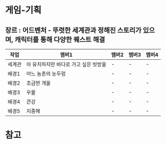 # 게임-기획
## 장르 : 어드벤처 - 뚜렷한 세계관과 정해진 스토리가 있으며, 캐릭터를 통해 다양한 퀘스트 해결

작업|맴버1|맴버2|맴버3|맴버4
----|----|----|---- |----
세계관|아 유치하지만 바다로 가고 싶은 빗방울| - | - | - 
배경1 | 어느 농촌의 논두렁| - | - | - 
배경2 | 조금먼 개울| - | - | - 
배경3 | 우물| - | - | - 
배경4 | 큰강| - | - | - 
배경5 | 지중해| - | - | - 





# 참고

